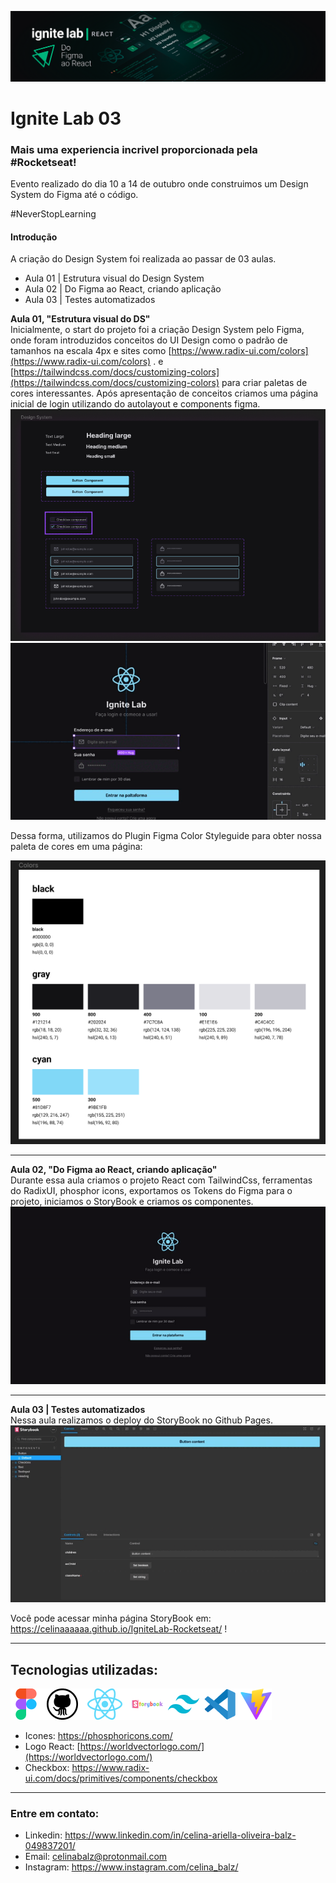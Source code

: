 ![cabecalho](/src/img/Header.png)


# Ignite Lab 03


### Mais uma experiencia incrivel proporcionada pela #Rocketseat!

Evento realizado do dia 10 a 14 de outubro onde construimos um Design System do  Figma até o código.

#NeverStopLearning

#### Introdução
A criação do Design System foi realizada ao passar de 03 aulas.

- Aula 01 | Estrutura visual do Design System
- Aula 02 | Do Figma ao React, criando aplicação
- Aula 03 | Testes automatizados

**Aula 01,  "Estrutura visual do DS"**  <br/> Inicialmente, o start do projeto foi a criação Design System pelo Figma, onde foram introduzidos conceitos do UI Design como o padrão de tamanhos na escala 4px e sites como  [https://www.radix-ui.com/colors](https://www.radix-ui.com/colors) .
e [https://tailwindcss.com/docs/customizing-colors](https://tailwindcss.com/docs/customizing-colors) para criar paletas de cores interessantes. 
Após apresentação de conceitos criamos uma página inicial de login utilizando do autolayout e components figma. 
![Componentes figma](/src/img/figmaComponentes.png)
![Componentes figma variantes](/src/img/figmaComponents.gif)

Dessa forma, utilizamos do Plugin Figma Color Styleguide para obter nossa paleta  de cores em uma página: 

![colors](/src/img/figmaColors.png) <br/>

***

**Aula 02, "Do Figma ao React, criando aplicação"** <br/>
Durante essa aula criamos o projeto React com TailwindCss, ferramentas do RadixUI, phosphor icons, exportamos os Tokens do Figma para o projeto, iniciamos o StoryBook e criamos os componentes.
![Página inicial](/src/img/loginview.gif) <br/>

***

**Aula 03 | Testes automatizados** <br/>
Nessa aula realizamos o deploy do StoryBook no Github Pages.
![Storybook](/src/img/storybookDeploy.gif) <br/>

Você pode acessar minha página StoryBook em: https://celinaaaaaa.github.io/IgniteLab-Rocketseat/ !


***

## Tecnologias utilizadas:

![Tecnologias utilizadas](/src/img/tecnologias.png)

- Icones: https://phosphoricons.com/
- Logo React: [https://worldvectorlogo.com/](https://worldvectorlogo.com/)
- Checkbox: https://www.radix-ui.com/docs/primitives/components/checkbox

***

### Entre em contato:

- Linkedin: https://www.linkedin.com/in/celina-ariella-oliveira-balz-049837201/
- Email: celinabalz@protonmail.com
- Instagram: https://www.instagram.com/celina_balz/